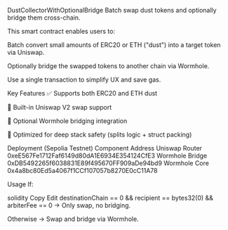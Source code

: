 DustCollectorWithOptionalBridge
Batch swap dust tokens and optionally bridge them cross-chain.

This smart contract enables users to:

Batch convert small amounts of ERC20 or ETH ("dust") into a target token via Uniswap.

Optionally bridge the swapped tokens to another chain via Wormhole.

Use a single transaction to simplify UX and save gas.

Key Features
✅ Supports both ERC20 and ETH dust

🔁 Built-in Uniswap V2 swap support

🌉 Optional Wormhole bridging integration

🧠 Optimized for deep stack safety (splits logic + struct packing)

Deployment (Sepolia Testnet)
Component	Address
Uniswap Router	0xeE567Fe1712Faf6149d80dA1E6934E354124CfE3
Wormhole Bridge	0xDB5492265f6038831E89f495670FF909aDe94bd9
Wormhole Core	0x4a8bc80Ed5a4067f1CCf107057b8270E0cC11A78

Usage
If:

solidity
Copy
Edit
destinationChain == 0 && recipient == bytes32(0) && arbiterFee == 0
→ Only swap, no bridging.

Otherwise → Swap and bridge via Wormhole.